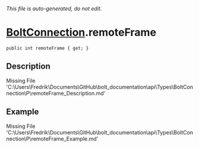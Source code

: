 *This file is auto-generated, do not edit.*

# [BoltConnection](Types/BoltConnection.md).remoteFrame
`public int remoteFrame { get; }`
## Description
Missing File 'C:\Users\Fredrik\Documents\GitHub\bolt_documentation\api\Types\BoltConnection\P\remoteFrame_Description.md'
## Example
Missing File 'C:\Users\Fredrik\Documents\GitHub\bolt_documentation\api\Types\BoltConnection\P\remoteFrame_Example.md'
